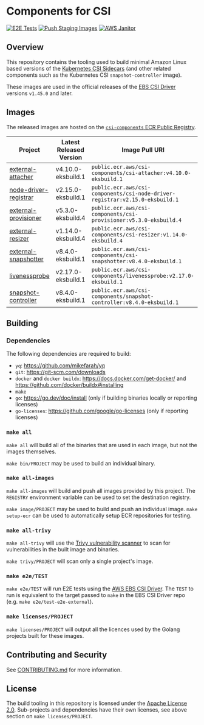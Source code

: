 # Components for CSI

[![E2E Tests](https://github.com/aws/csi-components/actions/workflows/e2e.yaml/badge.svg?event=push)](https://github.com/aws/csi-components/actions/workflows/e2e.yaml)
[![Push Staging Images](https://github.com/aws/csi-components/actions/workflows/release.yaml/badge.svg?event=push)](https://github.com/aws/csi-components/actions/workflows/release.yaml)
[![AWS Janitor](https://github.com/aws/csi-components/actions/workflows/janitor.yaml/badge.svg)](https://github.com/aws/csi-components/actions/workflows/janitor.yaml)

## Overview

This repository contains the tooling used to build minimal Amazon Linux based versions of the [Kubernetes CSI Sidecars](https://kubernetes-csi.github.io/docs/sidecar-containers.html) (and other related components such as the Kubernetes CSI `snapshot-controller` image).

These images are used in the official releases of the [EBS CSI Driver](https://github.com/kubernetes-sigs/aws-ebs-csi-driver/) versions `v1.45.0` and later.

## Images

The released images are hosted on the [`csi-components` ECR Public Registry](https://gallery.ecr.aws/csi-components).

| Project | Latest Released Version | Image Pull URI |
| ------------- | ------------- | ------------- |
| [external-attacher](https://github.com/kubernetes-csi/external-attacher) | v4.10.0-eksbuild.1 | `public.ecr.aws/csi-components/csi-attacher:v4.10.0-eksbuild.1` |
| [node-driver-registrar](https://github.com/kubernetes-csi/node-driver-registrar) | v2.15.0-eksbuild.1 | `public.ecr.aws/csi-components/csi-node-driver-registrar:v2.15.0-eksbuild.1` |
| [external-provisioner](https://github.com/kubernetes-csi/external-provisioner) | v5.3.0-eksbuild.4 | `public.ecr.aws/csi-components/csi-provisioner:v5.3.0-eksbuild.4` |
| [external-resizer](https://github.com/kubernetes-csi/external-resizer) | v1.14.0-eksbuild.4 | `public.ecr.aws/csi-components/csi-resizer:v1.14.0-eksbuild.4` |
| [external-snapshotter](https://github.com/kubernetes-csi/external-snapshotter) | v8.4.0-eksbuild.1 | `public.ecr.aws/csi-components/csi-snapshotter:v8.4.0-eksbuild.1` |
| [livenessprobe](https://github.com/kubernetes-csi/livenessprobe) | v2.17.0-eksbuild.1 | `public.ecr.aws/csi-components/livenessprobe:v2.17.0-eksbuild.1` |
| [snapshot-controller](https://github.com/kubernetes-csi/external-snapshotter) | v8.4.0-eksbuild.1 | `public.ecr.aws/csi-components/snapshot-controller:v8.4.0-eksbuild.1` |

## Building

### Dependencies

The following dependencies are required to build:
- `yq`: https://github.com/mikefarah/yq
- `git`: https://git-scm.com/downloads
- `docker` and `docker buildx`: https://docs.docker.com/get-docker/ and https://github.com/docker/buildx#installing
- `make`
- `go`: https://go.dev/doc/install (only if building binaries locally or reporting licenses)
- `go-licenses`: https://github.com/google/go-licenses (only if reporting licenses)

### `make all`

`make all` will build all of the binaries that are used in each image, but not the images themselves.

`make bin/PROJECT` may be used to build an individual binary.

### `make all-images`

`make all-images` will build and push all images provided by this project. The `REGISTRY` environment variable can be used to set the destination registry.

`make image/PROJECT` may be used to build and push an individual image. `make setup-ecr` can be used to automatically setup ECR repositories for testing.

### `make all-trivy`

`make all-trivy` will use the [Trivy vulnerability scanner](https://github.com/aquasecurity/trivy) to scan for vulnerabilities in the built image and binaries.

`make trivy/PROJECT` will scan only a single project's image.

### `make e2e/TEST`

`make e2e/TEST` will run E2E tests using the [AWS EBS CSI Driver](https://github.com/kubernetes-sigs/aws-ebs-csi-driver/). The `TEST` to run is equivalent to the target passed to `make` in the EBS CSI Driver repo (e.g. `make e2e/test-e2e-external`).

### `make licenses/PROJECT`

`make licenses/PROJECT` will output all the licences used by the Golang projects built for these images.

## Contributing and Security

See [CONTRIBUTING.md](CONTRIBUTING.md) for more information.

## License

The build tooling in this repository is licensed under the [Apache License 2.0](./LICENSE). Sub-projects and dependencies have their own licenses, see above section on `make licenses/PROJECT`.
